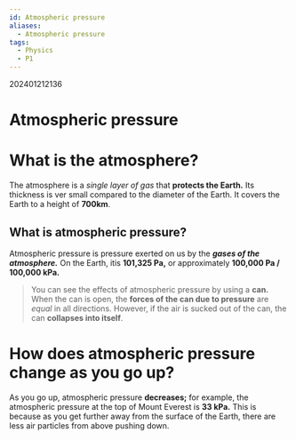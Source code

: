 ```yaml
---
id: Atmospheric pressure
aliases:
  - Atmospheric pressure
tags:
  - Physics
  - P1
---
```


202401212136
# Atmospheric pressure

# What is the atmosphere?

The atmosphere is a *single layer of gas* that **protects the Earth.** Its thickness is ver small compared to the diameter of the Earth. It covers the Earth to a height of **700km**.

## What is atmospheric pressure?

Atmospheric pressure is pressure exerted on us by the ***gases of the atmosphere.*** On the Earth, itis **101,325 Pa,** or approximately **100,000 Pa / 100,000 kPa.**

>You can see the effects of atmospheric pressure by using a **can.** When the can is open, the **forces of the can due to pressure** are *equal* in all directions. However, if the air is sucked out of the can, the can **collapses into itself**.

# How does atmospheric pressure change as you go up?

As you go up, atmospheric pressure **decreases;** for example, the atmospheric pressure at the top of Mount Everest is **33 kPa.** This is because as you get further away from the surface of the Earth, there are less air particles from above pushing down.

